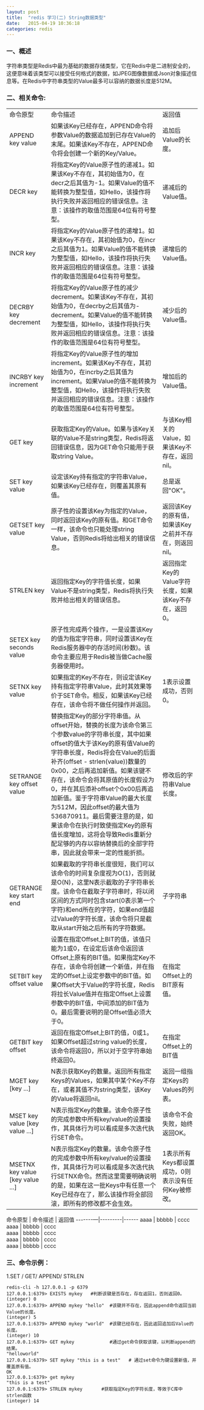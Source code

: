 ```yaml
---
layout: post
title:  "redis 学习(二) String数据类型"
date:   2015-04-19 10:36:18
categories: redis
---
```


### 一、概述

字符串类型是Redis中最为基础的数据存储类型，它在Redis中是二进制安全的，这便意味着该类型可以接受任何格式的数据，如JPEG图像数据或Json对象描述信息等。在Redis中字符串类型的Value最多可以容纳的数据长度是512M。

### 二、相关命令:

 <table class="table table-bordered table-striped table-condensed">
     <tr>
        <td>命令原型</td>
        <td>命令描述</td>
        <td>返回值</td>
     </tr>
     <tr>
        <td>APPEND key value</td>
        <td>如果该Key已经存在，APPEND命令将参数Value的数据追加到已存在Value的末尾。如果该Key不存在，APPEND命令将会创建一个新的Key/Value。</td>
        <td>追加后Value的长度。</td>
     </tr>
     <tr>
         <td>DECR key</td>
         <td>将指定Key的Value原子性的递减1。如果该Key不存在，其初始值为0，在decr之后其值为-1。如果Value的值不能转换为整型值，如Hello，该操作将执行失败并返回相应的错误信息。注意：该操作的取值范围是64位有符号整型。</td>
         <td>递减后的Value值。</td>
     </tr>
     <tr>
          <td>INCR key</td>
          <td>将指定Key的Value原子性的递增1。如果该Key不存在，其初始值为0，在incr之后其值为1。如果Value的值不能转换为整型值，如Hello，该操作将执行失败并返回相应的错误信息。注意：该操作的取值范围是64位有符号整型。 </td>
          <td>递增后的Value值。</td>
      </tr>
      <tr>
           <td>DECRBY key decrement </td>
           <td>将指定Key的Value原子性的减少decrement。如果该Key不存在，其初始值为0，在decrby之后其值为-decrement。如果Value的值不能转换为整型值，如Hello，该操作将执行失败并返回相应的错误信息。注意：该操作的取值范围是64位有符号整型。 </td>
           <td>减少后的Value值。</td>
      </tr>
      <tr>
            <td>INCRBY key increment</td>
            <td>将指定Key的Value原子性的增加increment。如果该Key不存在，其初始值为0，在incrby之后其值为increment。如果Value的值不能转换为整型值，如Hello，该操作将执行失败并返回相应的错误信息。注意：该操作的取值范围是64位有符号整型。 </td>
            <td>增加后的Value值。</td>
      </tr>
      <tr>
            <td>GET key </td>
            <td>获取指定Key的Value。如果与该Key关联的Value不是string类型，Redis将返回错误信息，因为GET命令只能用于获取string Value。 </td>
            <td>与该Key相关的Value，如果该Key不存在，返回nil。</td>
      </tr>
      <tr>
            <td>SET key value </td>
            <td>设定该Key持有指定的字符串Value，如果该Key已经存在，则覆盖其原有值。</td>
            <td>总是返回"OK"。</td>
      </tr>
      <tr>
            <td>GETSET key value</td>
            <td>原子性的设置该Key为指定的Value，同时返回该Key的原有值。和GET命令一样，该命令也只能处理string Value，否则Redis将给出相关的错误信息。</td>
            <td>返回该Key的原有值，如果该Key之前并不存在，则返回nil。</td>
      </tr>
      <tr>
            <td>STRLEN key</td>
            <td>返回指定Key的字符值长度，如果Value不是string类型，Redis将执行失败并给出相关的错误信息。</td>
            <td>返回指定Key的Value字符长度，如果该Key不存在，返回0。</td>
      </tr>
      <tr>
            <td>SETEX key seconds value</td>
            <td>原子性完成两个操作，一是设置该Key的值为指定字符串，同时设置该Key在Redis服务器中的存活时间(秒数)。该命令主要应用于Redis被当做Cache服务器使用时。</td>
            <td> </td>
      </tr>
      <tr>
            <td>SETNX key value </td>
            <td>如果指定的Key不存在，则设定该Key持有指定字符串Value，此时其效果等价于SET命令。相反，如果该Key已经存在，该命令将不做任何操作并返回。</td>
            <td>1表示设置成功，否则0。</td>
      </tr>
      <tr>
            <td>SETRANGE key offset value </td>
            <td>替换指定Key的部分字符串值。从offset开始，替换的长度为该命令第三个参数value的字符串长度，其中如果offset的值大于该Key的原有值Value的字符串长度，Redis将会在Value的后面补齐(offset - strlen(value))数量的0x00，之后再追加新值。如果该键不存在，该命令会将其原值的长度假设为0，并在其后添补offset个0x00后再追加新值。鉴于字符串Value的最大长度为512M，因此offset的最大值为536870911。最后需要注意的是，如果该命令在执行时致使指定Key的原有值长度增加，这将会导致Redis重新分配足够的内存以容纳替换后的全部字符串，因此就会带来一定的性能折损。 </td>
            <td>修改后的字符串Value长度。</td>
      </tr>
      <tr>
            <td>GETRANGE key start end</td>
            <td>如果截取的字符串长度很短，我们可以该命令的时间复杂度视为O(1)，否则就是O(N)，这里N表示截取的子字符串长度。该命令在截取子字符串时，将以闭区间的方式同时包含start(0表示第一个字符)和end所在的字符，如果end值超过Value的字符长度，该命令将只是截取从start开始之后所有的字符数据。</td>
            <td>子字符串</td>
      </tr>
      <tr>
            <td>SETBIT key offset value </td>
            <td>设置在指定Offset上BIT的值，该值只能为1或0，在设定后该命令返回该Offset上原有的BIT值。如果指定Key不存在，该命令将创建一个新值，并在指定的Offset上设定参数中的BIT值。如果Offset大于Value的字符长度，Redis将拉长Value值并在指定Offset上设置参数中的BIT值，中间添加的BIT值为0。最后需要说明的是Offset值必须大于0。 </td>
            <td>在指定Offset上的BIT原有值。</td>
      </tr>
      <tr>
            <td>GETBIT key offset </td>
            <td>返回在指定Offset上BIT的值，0或1。如果Offset超过string value的长度，该命令将返回0，所以对于空字符串始终返回0。 </td>
            <td>在指定Offset上的BIT值 </td>
      </tr>
      <tr>
            <td>MGET key [key ...] </td>
            <td>N表示获取Key的数量。返回所有指定Keys的Values，如果其中某个Key不存在，或者其值不为string类型，该Key的Value将返回nil。 </td>
            <td>返回一组指定Keys的Values的列表。 </td>
      </tr>
      <tr>
            <td>MSET key value [key value ...] </td>
            <td>N表示指定Key的数量。该命令原子性的完成参数中所有key/value的设置操作，其具体行为可以看成是多次迭代执行SET命令。 </td>
            <td>该命令不会失败，始终返回OK。  </td>
      </tr>
      <tr>
            <td>MSETNX key value [key value ...] </td>
            <td>N表示指定Key的数量。该命令原子性的完成参数中所有key/value的设置操作，其具体行为可以看成是多次迭代执行SETNX命令。然而这里需要明确说明的是，如果在这一批Keys中有任意一个Key已经存在了，那么该操作将全部回滚，即所有的修改都不会生效。</td>
            <td>1表示所有Keys都设置成功，0则表示没有任何Key被修改。</td>
      </tr>
 </table>
 
 
 
   命令原型 | 命令描述 | 返回值 
   -------—|---------|------
   aaaa    | bbbbb   | cccc  
   aaaa    | bbbbb   | cccc  
   aaaa    | bbbbb   | cccc  
   aaaa    | bbbbb   | cccc  
   aaaa    | bbbbb   | cccc  
 
 
 
 
 ### 三、命令示例：
 
 1.SET / GET/ APPEND/ STRLEN
 
    redis-cli -h 127.0.0.1 -p 6379
    127.0.0.1:6379> EXISTS mykey   #判断该键是否存在，存在返回1，否则返回0。
    (integer) 0
    127.0.0.1:6379> APPEND mykey "hello"  #该键并不存在，因此append命令返回当前Value的长度。
    (integer) 5
    127.0.0.1:6379> APPEND mykey "world"  #该键已经存在，因此返回追加后Value的长度。
    (integer) 10
    127.0.0.1:6379> GET mykey             #通过get命令获取该键，以判断append的结果。
    "helloworld"
    127.0.0.1:6379> SET mykey "this is a test"   # 通过set命令为键设置新值，并覆盖原有值。
    OK
    127.0.0.1:6379> get mykey
    "this is a test"
    127.0.0.1:6379> STRLEN mykey       #获取指定Key的字符长度，等效于C库中strlen函数
    (integer) 14  
    